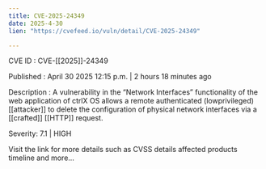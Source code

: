 ```yaml
---
title: CVE-2025-24349
date: 2025-4-30
lien: "https://cvefeed.io/vuln/detail/CVE-2025-24349"

---
```


CVE ID : CVE-[[2025]]-24349

Published :  April 30
2025
12:15 p.m. | 2 hours
18 minutes ago

Description : A vulnerability in the “Network Interfaces” functionality of the web application of ctrlX OS allows a remote authenticated (lowprivileged)  [[attacker]] to delete the configuration of physical network interfaces via a  [[crafted]]  [[HTTP]] request.

Severity: 7.1 | HIGH

Visit the link for more details
such as CVSS details
affected products
timeline
and more...

